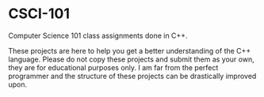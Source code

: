 # CSCI-101
Computer Science 101 class assignments done in C++.

These projects are here to help you get a better understanding of the C++ language. Please do not copy these projects and submit them as your own, they are for educational purposes only. I am far from the perfect programmer and the structure of these projects can be drastically improved upon.
